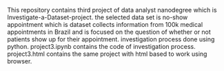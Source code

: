 This repository contains third project of data analyst nanodegree which is Investigate-a-Dataset-project.
the selected data set is no-show appointment which is dataset collects information from 100k medical appointments in Brazil and is focused on the question of whether or not patients show up for their appointment.
investigation process done using python.
project3.ipynb contains the code of investigation process.
project3.html contains the same project with html based to work using browser.
